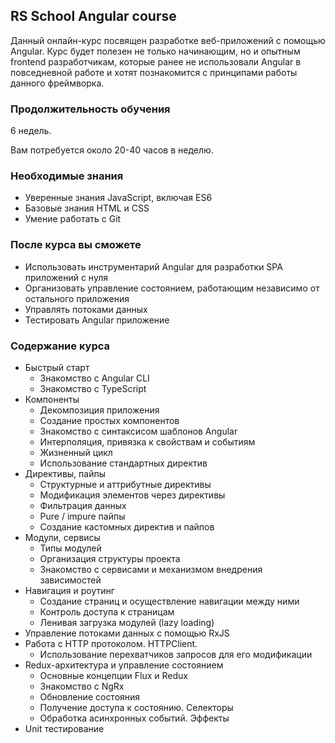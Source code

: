 ## RS School Angular course

Данный онлайн-курс посвящен разработке веб-приложений с помощью Angular.
Курс будет полезен не только начинающим, но и опытным frontend разработчикам, которые ранее не использовали Angular в повседневной работе и хотят познакомится с принципами работы данного фреймворка.

### Продолжительность обучения

6 недель.

Вам потребуется около 20-40 часов в неделю.

### Необходимые знания 

- Уверенные знания JavaScript, включая ES6
- Базовые знания HTML и CSS
- Умение работать с Git

### После курса вы сможете

 - Использовать инструментарий Angular для разработки SPA приложений с нуля
 - Организовать управление состоянием, работающим независимо от остального приложения
 - Управлять потоками данных
 - Тестировать Angular приложение

### Содержание курса
- Быстрый старт
    - Знакомство с Angular CLI
    - Знакомство с TypeScript
- Компоненты
    - Декомпозиция приложения
    - Создание простых компонентов
    - Знакомство с синтаксисом шаблонов Angular
    - Интерполяция, привязка к свойствам и событиям
    - Жизненный цикл
    - Использование стандартных директив
- Директивы, пайпы
    - Структурные и аттрибутные директивы
    - Модификация элементов через директивы
    - Фильтрация данных
    - Pure / impure пайпы
    - Создание кастомных директив и пайпов 
- Модули, сервисы
    - Типы модулей
    - Организация структуры проекта
    - Знакомство с сервисами и механизмом внедрения зависимостей
- Навигация и роутинг
    - Создание страниц и осуществление навигации между ними
    - Контроль доступа к страницам
    - Ленивая загрузка модулей (lazy loading)
- Управление потоками данных с помощью RxJS
- Работа с HTTP протоколом. HTTPClient.
    - Использование перехватчиков запросов для его модификации
- Redux-архитектура и управление состоянием
    - Основные концепции Flux и Redux
    - Знакомство с NgRx
    - Обновление состояния
    - Получение доступа к состоянию. Селекторы
    - Обработка асинхронных событий. Эффекты
- Unit тестирование
